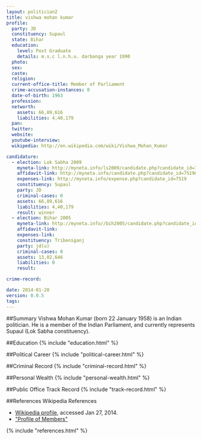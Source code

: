 ```yaml
---
layout: politician2
title: vishwa mohan kumar
profile: 
  party: JD
  constituency: Supaul
  state: Bihar
  education: 
    level: Post Graduate
    details: m.s.c l.n.h.u. darbanga year 1990
  photo: 
  sex: 
  caste: 
  religion: 
  current-office-title: Member of Parliament
  crime-accusation-instances: 0
  date-of-birth: 1963
  profession: 
  networth: 
    assets: 66,89,616
    liabilities: 4,40,179
  pan: 
  twitter: 
  website: 
  youtube-interview: 
  wikipedia: http://en.wikipedia.com/wiki/Vishwa_Mohan_Kumar

candidature: 
  - election: Lok Sabha 2009
    myneta-link: http://myneta.info/ls2009/candidate.php?candidate_id=7519
    affidavit-link: http://myneta.info/candidate.php?candidate_id=7519&scan=original
    expenses-link: http://myneta.info/expense.php?candidate_id=7519
    constituency: Supaul 
    party: JD
    criminal-cases: 0
    assets: 66,89,616
    liabilities: 4,40,179
    result: winner 
  - election: Bihar 2005
    myneta-link: http://myneta.info//bih2005/candidate.php?candidate_id=449
    affidavit-link: 
    expenses-link: 
    constituency: Tribeniganj 
    party: jd(u)
    criminal-cases: 0
    assets: 13,02,646
    liabilities: 0
    result:  

crime-record: 

date: 2014-01-28
version: 0.0.5
tags: 
---
```

##Summary
Vishwa Mohan Kumar (born 22 January 1958) is an Indian politician. He is a member of the Indian Parliament, and currently represents Supaul (Lok Sabha constituency).


##Education
{% include "education.html" %}


##Political Career
{% include "political-career.html" %}


##Criminal Record
{% include "criminal-record.html" %}


##Personal Wealth
{% include "personal-wealth.html" %}


##Public Office Track Record
{% include "track-record.html" %}


##References
Wikipedia References
- [Wikipedia profile]({{page.profile.wikipedia}}), accessed Jan 27, 2014.
- ["Profile of Members"][wiki1]

[wiki1]: http://164.100.47.132/LssNew/Members/Biography.aspx?mpsno=4458


{% include "references.html" %}